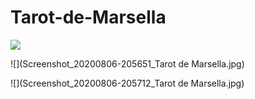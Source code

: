 # Tarot-de-Marsella
![](Screenshot_20200806-205629_Tarot_de_Marsella.jpg)

![](Screenshot_20200806-205651_Tarot de Marsella.jpg)

![](Screenshot_20200806-205712_Tarot de Marsella.jpg)

